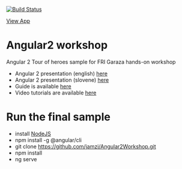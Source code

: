 [![Build Status](https://travis-ci.org/jamzi/Angular2Workshop.svg?branch=master)](https://travis-ci.org/jamzi/Angular2Workshop)

<p><a href="https://angular2workshop.firebaseapp.com/">View App</a></p>

# Angular2 workshop

Angular 2 Tour of heroes sample for FRI Garaza hands-on workshop

* Angular 2 presentation (english) [here](https://docs.google.com/presentation/d/1b_LakxG8837AF5oQTYRvpS8kE3bIryg8LwYk3i-tUhI/edit?usp=sharing)  
* Angular 2 presentation (slovene) [here](https://docs.google.com/presentation/d/1tkJnh0PmF3lZWG_AT1CGDbLAKPhQyOO2ohUUYDM5pHc/edit?usp=sharing)  
* Guide is available [here](https://github.com/jamzi/Angular2Workshop/blob/master/GETTING_STARTED.md)
* Video tutorials are available [here](https://www.youtube.com/playlist?list=PLaux2QRFlrWym9tLsDKAkl2Eo24VDTcRZ&disable_polymer=true)

# Run the final sample 
* install [NodeJS](https://nodejs.org/en/)
* npm install -g @angular/cli
* git clone https://github.com/jamzi/Angular2Workshop.git
* npm install 
* ng serve
